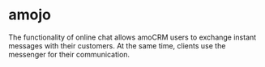 # amojo
The functionality of online chat allows amoCRM users to exchange instant messages with their customers. At the same time, clients use the messenger for their communication.
